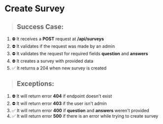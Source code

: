 # Create Survey

> ## Success Case:

1. ⛔ It receives a **POST** request at **/api/surveys**
2. ⛔ It validates if the request was made by an admin
3. ⛔ It validates the request for required fields **question** and **answers**
4. ⛔ It creates a survey with provided data
5. ✅ It returns a 204 when new survey is created

> ## Exceptions:

1. ⛔ It will return error **404** if endpoint doesn't exist
2. ⛔ It will return error **403** if the user isn't admin
3. ✅ It will return error **400** if **question** and **answers** weren't provided
4. ✅ It will return error **500** if there is an error while trying to create survey
